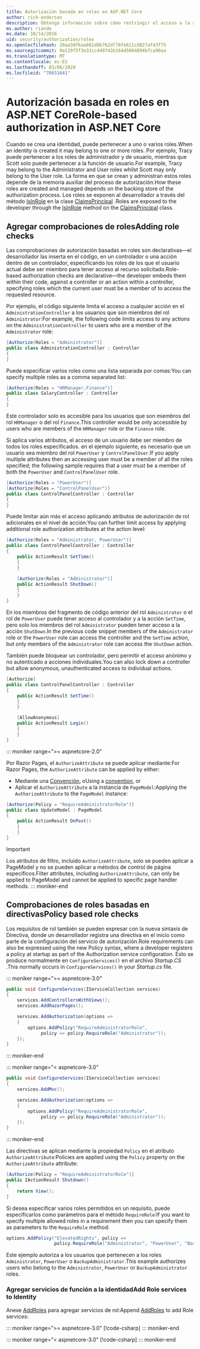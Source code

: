 ```yaml
---
title: Autorización basada en roles en ASP.NET Core
author: rick-anderson
description: Obtenga información sobre cómo restringir el acceso a la acción y el controlador ASP.NET Core pasando roles al atributo Authorize.
ms.author: riande
ms.date: 10/14/2016
uid: security/authorization/roles
ms.openlocfilehash: 28aa3df6aa661d0b762df78fe611cd827af43f75
ms.sourcegitcommit: 9a129f5f3e31cc449742b164d5004894bfca90aa
ms.translationtype: MT
ms.contentlocale: es-ES
ms.lasthandoff: 03/06/2020
ms.locfileid: "78651641"
---
```

# <a name="role-based-authorization-in-aspnet-core"></a><span data-ttu-id="cf3dc-103">Autorización basada en roles en ASP.NET Core</span><span class="sxs-lookup"><span data-stu-id="cf3dc-103">Role-based authorization in ASP.NET Core</span></span>

<a name="security-authorization-role-based"></a>

<span data-ttu-id="cf3dc-104">Cuando se crea una identidad, puede pertenecer a uno o varios roles.</span><span class="sxs-lookup"><span data-stu-id="cf3dc-104">When an identity is created it may belong to one or more roles.</span></span> <span data-ttu-id="cf3dc-105">Por ejemplo, Tracy puede pertenecer a los roles de administrador y de usuario, mientras que Scott solo puede pertenecer a la función de usuario.</span><span class="sxs-lookup"><span data-stu-id="cf3dc-105">For example, Tracy may belong to the Administrator and User roles whilst Scott may only belong to the User role.</span></span> <span data-ttu-id="cf3dc-106">La forma en que se crean y administran estos roles depende de la memoria auxiliar del proceso de autorización.</span><span class="sxs-lookup"><span data-stu-id="cf3dc-106">How these roles are created and managed depends on the backing store of the authorization process.</span></span> <span data-ttu-id="cf3dc-107">Los roles se exponen al desarrollador a través del método [IsInRole](/dotnet/api/system.security.principal.genericprincipal.isinrole) en la clase [ClaimsPrincipal](/dotnet/api/system.security.claims.claimsprincipal) .</span><span class="sxs-lookup"><span data-stu-id="cf3dc-107">Roles are exposed to the developer through the [IsInRole](/dotnet/api/system.security.principal.genericprincipal.isinrole) method on the [ClaimsPrincipal](/dotnet/api/system.security.claims.claimsprincipal) class.</span></span>

## <a name="adding-role-checks"></a><span data-ttu-id="cf3dc-108">Agregar comprobaciones de roles</span><span class="sxs-lookup"><span data-stu-id="cf3dc-108">Adding role checks</span></span>

<span data-ttu-id="cf3dc-109">Las comprobaciones de autorización basadas en roles son declarativas&mdash;el desarrollador las inserta en el código, en un controlador o una acción dentro de un controlador, especificando los roles de los que el usuario actual debe ser miembro para tener acceso al recurso solicitado.</span><span class="sxs-lookup"><span data-stu-id="cf3dc-109">Role-based authorization checks are declarative&mdash;the developer embeds them within their code, against a controller or an action within a controller, specifying roles which the current user must be a member of to access the requested resource.</span></span>

<span data-ttu-id="cf3dc-110">Por ejemplo, el código siguiente limita el acceso a cualquier acción en el `AdministrationController` a los usuarios que son miembros del rol `Administrator`:</span><span class="sxs-lookup"><span data-stu-id="cf3dc-110">For example, the following code limits access to any actions on the `AdministrationController` to users who are a member of the `Administrator` role:</span></span>

```csharp
[Authorize(Roles = "Administrator")]
public class AdministrationController : Controller
{
}
```

<span data-ttu-id="cf3dc-111">Puede especificar varios roles como una lista separada por comas:</span><span class="sxs-lookup"><span data-stu-id="cf3dc-111">You can specify multiple roles as a comma separated list:</span></span>

```csharp
[Authorize(Roles = "HRManager,Finance")]
public class SalaryController : Controller
{
}
```

<span data-ttu-id="cf3dc-112">Este controlador solo es accesible para los usuarios que son miembros del rol `HRManager` o del rol `Finance`.</span><span class="sxs-lookup"><span data-stu-id="cf3dc-112">This controller would be only accessible by users who are members of the `HRManager` role or the `Finance` role.</span></span>

<span data-ttu-id="cf3dc-113">Si aplica varios atributos, el acceso de un usuario debe ser miembro de todos los roles especificados. en el ejemplo siguiente, es necesario que un usuario sea miembro del rol `PowerUser` y `ControlPanelUser`.</span><span class="sxs-lookup"><span data-stu-id="cf3dc-113">If you apply multiple attributes then an accessing user must be a member of all the roles specified; the following sample requires that a user must be a member of both the `PowerUser` and `ControlPanelUser` role.</span></span>

```csharp
[Authorize(Roles = "PowerUser")]
[Authorize(Roles = "ControlPanelUser")]
public class ControlPanelController : Controller
{
}
```

<span data-ttu-id="cf3dc-114">Puede limitar aún más el acceso aplicando atributos de autorización de rol adicionales en el nivel de acción:</span><span class="sxs-lookup"><span data-stu-id="cf3dc-114">You can further limit access by applying additional role authorization attributes at the action level:</span></span>

```csharp
[Authorize(Roles = "Administrator, PowerUser")]
public class ControlPanelController : Controller
{
    public ActionResult SetTime()
    {
    }

    [Authorize(Roles = "Administrator")]
    public ActionResult ShutDown()
    {
    }
}
```

<span data-ttu-id="cf3dc-115">En los miembros del fragmento de código anterior del rol `Administrator` o el rol de `PowerUser` puede tener acceso al controlador y a la acción `SetTime`, pero solo los miembros del rol `Administrator` pueden tener acceso a la acción `ShutDown`.</span><span class="sxs-lookup"><span data-stu-id="cf3dc-115">In the previous code snippet members of the `Administrator` role or the `PowerUser` role can access the controller and the `SetTime` action, but only members of the `Administrator` role can access the `ShutDown` action.</span></span>

<span data-ttu-id="cf3dc-116">También puede bloquear un controlador, pero permitir el acceso anónimo y no autenticado a acciones individuales.</span><span class="sxs-lookup"><span data-stu-id="cf3dc-116">You can also lock down a controller but allow anonymous, unauthenticated access to individual actions.</span></span>

```csharp
[Authorize]
public class ControlPanelController : Controller
{
    public ActionResult SetTime()
    {
    }

    [AllowAnonymous]
    public ActionResult Login()
    {
    }
}
```

::: moniker range=">= aspnetcore-2.0"

<span data-ttu-id="cf3dc-117">Por Razor Pages, el `AuthorizeAttribute` se puede aplicar mediante:</span><span class="sxs-lookup"><span data-stu-id="cf3dc-117">For Razor Pages, the `AuthorizeAttribute` can be applied by either:</span></span>

* <span data-ttu-id="cf3dc-118">Mediante una [Convención](xref:razor-pages/razor-pages-conventions#page-model-action-conventions), o</span><span class="sxs-lookup"><span data-stu-id="cf3dc-118">Using a [convention](xref:razor-pages/razor-pages-conventions#page-model-action-conventions), or</span></span>
* <span data-ttu-id="cf3dc-119">Aplicar el `AuthorizeAttribute` a la instancia de `PageModel`:</span><span class="sxs-lookup"><span data-stu-id="cf3dc-119">Applying the `AuthorizeAttribute` to the `PageModel` instance:</span></span>

```csharp
[Authorize(Policy = "RequireAdministratorRole")]
public class UpdateModel : PageModel
{
    public ActionResult OnPost()
    {
    }
}
```

> [!IMPORTANT]
> <span data-ttu-id="cf3dc-120">Los atributos de filtro, incluido `AuthorizeAttribute`, solo se pueden aplicar a PageModel y no se pueden aplicar a métodos de control de página específicos.</span><span class="sxs-lookup"><span data-stu-id="cf3dc-120">Filter attributes, including `AuthorizeAttribute`, can only be applied to PageModel and cannot be applied to specific page handler methods.</span></span>
::: moniker-end

<a name="security-authorization-role-policy"></a>

## <a name="policy-based-role-checks"></a><span data-ttu-id="cf3dc-121">Comprobaciones de roles basadas en directivas</span><span class="sxs-lookup"><span data-stu-id="cf3dc-121">Policy based role checks</span></span>

<span data-ttu-id="cf3dc-122">Los requisitos de rol también se pueden expresar con la nueva sintaxis de Directiva, donde un desarrollador registra una directiva en el inicio como parte de la configuración del servicio de autorización.</span><span class="sxs-lookup"><span data-stu-id="cf3dc-122">Role requirements can also be expressed using the new Policy syntax, where a developer registers a policy at startup as part of the Authorization service configuration.</span></span> <span data-ttu-id="cf3dc-123">Esto se produce normalmente en `ConfigureServices()` en el archivo *Startup.CS* .</span><span class="sxs-lookup"><span data-stu-id="cf3dc-123">This normally occurs in `ConfigureServices()` in your *Startup.cs* file.</span></span>

::: moniker range=">= aspnetcore-3.0"
```csharp
public void ConfigureServices(IServiceCollection services)
{
    services.AddControllersWithViews();
    services.AddRazorPages();

    services.AddAuthorization(options =>
    {
        options.AddPolicy("RequireAdministratorRole",
             policy => policy.RequireRole("Administrator"));
    });
}
```
::: moniker-end

::: moniker range="< aspnetcore-3.0"
```csharp
public void ConfigureServices(IServiceCollection services)
{
    services.AddMvc();

    services.AddAuthorization(options =>
    {
        options.AddPolicy("RequireAdministratorRole",
             policy => policy.RequireRole("Administrator"));
    });
}
```
::: moniker-end

<span data-ttu-id="cf3dc-124">Las directivas se aplican mediante la propiedad `Policy` en el atributo `AuthorizeAttribute`:</span><span class="sxs-lookup"><span data-stu-id="cf3dc-124">Policies are applied using the `Policy` property on the `AuthorizeAttribute` attribute:</span></span>

```csharp
[Authorize(Policy = "RequireAdministratorRole")]
public IActionResult Shutdown()
{
    return View();
}
```

<span data-ttu-id="cf3dc-125">Si desea especificar varios roles permitidos en un requisito, puede especificarlos como parámetros para el método `RequireRole`:</span><span class="sxs-lookup"><span data-stu-id="cf3dc-125">If you want to specify multiple allowed roles in a requirement then you can specify them as parameters to the `RequireRole` method:</span></span>

```csharp
options.AddPolicy("ElevatedRights", policy =>
                  policy.RequireRole("Administrator", "PowerUser", "BackupAdministrator"));
```

<span data-ttu-id="cf3dc-126">Este ejemplo autoriza a los usuarios que pertenecen a los roles `Administrator`, `PowerUser` o `BackupAdministrator`.</span><span class="sxs-lookup"><span data-stu-id="cf3dc-126">This example authorizes users who belong to the `Administrator`, `PowerUser` or `BackupAdministrator` roles.</span></span>

### <a name="add-role-services-to-identity"></a><span data-ttu-id="cf3dc-127">Agregar servicios de función a la identidad</span><span class="sxs-lookup"><span data-stu-id="cf3dc-127">Add Role services to Identity</span></span>

<span data-ttu-id="cf3dc-128">Anexe [AddRoles](/dotnet/api/microsoft.aspnetcore.identity.identitybuilder.addroles#Microsoft_AspNetCore_Identity_IdentityBuilder_AddRoles__1) para agregar servicios de rol:</span><span class="sxs-lookup"><span data-stu-id="cf3dc-128">Append [AddRoles](/dotnet/api/microsoft.aspnetcore.identity.identitybuilder.addroles#Microsoft_AspNetCore_Identity_IdentityBuilder_AddRoles__1) to add Role services:</span></span>

::: moniker range=">= aspnetcore-3.0"
[!code-csharp[](roles/samples/3_0/Startup.cs?name=snippet&highlight=7)]
::: moniker-end

::: moniker range="< aspnetcore-3.0"
[!code-csharp[](roles/samples/2_2/Startup.cs?name=snippet&highlight=7)]
::: moniker-end

